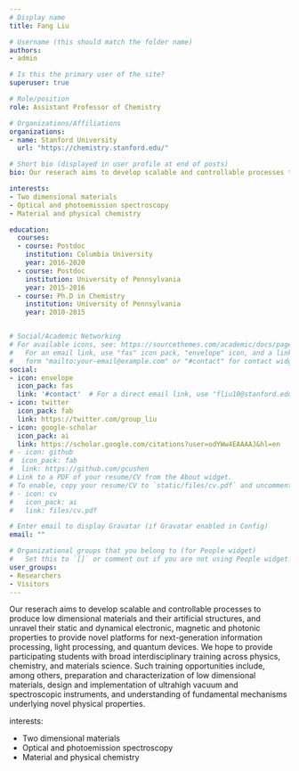 ```yaml
---
# Display name
title: Fang Liu

# Username (this should match the folder name)
authors:
- admin

# Is this the primary user of the site?
superuser: true

# Role/position
role: Assistant Professor of Chemistry

# Organizations/Affiliations
organizations:
- name: Stanford University
  url: "https://chemistry.stanford.edu/"

# Short bio (displayed in user profile at end of posts)
bio: Our reserach aims to develop scalable and controllable processes to produce low dimensional materials and their artificial structures, and unravel their static and dynamical electronic, magnetic and photonic properties to provide novel platforms for next-generation information processing, light processing, and quantum devices.

interests:
- Two dimensional materials
- Optical and photoemission spectroscopy
- Material and physical chemistry

education:
  courses:
  - course: Postdoc
    institution: Columbia University
    year: 2016-2020
  - course: Postdoc
    institution: University of Pennsylvania
    year: 2015-2016
  - course: Ph.D in Chemistry
    institution: University of Pennsylvania
    year: 2010-2015


# Social/Academic Networking
# For available icons, see: https://sourcethemes.com/academic/docs/page-builder/#icons
#   For an email link, use "fas" icon pack, "envelope" icon, and a link in the
#   form "mailto:your-email@example.com" or "#contact" for contact widget.
social:
- icon: envelope
  icon_pack: fas
  link: '#contact'  # For a direct email link, use "fliu10@stanford.edu".
- icon: twitter
  icon_pack: fab
  link: https://twitter.com/group_liu
- icon: google-scholar
  icon_pack: ai
  link: https://scholar.google.com/citations?user=odYWw4EAAAAJ&hl=en
# - icon: github
#  icon_pack: fab
#  link: https://github.com/gcushen
# Link to a PDF of your resume/CV from the About widget.
# To enable, copy your resume/CV to `static/files/cv.pdf` and uncomment the lines below.
# - icon: cv
#   icon_pack: ai
#   link: files/cv.pdf

# Enter email to display Gravatar (if Gravatar enabled in Config)
email: ""

# Organizational groups that you belong to (for People widget)
#   Set this to `[]` or comment out if you are not using People widget.
user_groups:
- Researchers
- Visitors
---
```


Our reserach aims to develop scalable and controllable processes to produce low dimensional materials and their artificial structures, and unravel their static and dynamical electronic, magnetic and photonic properties to provide novel platforms for next-generation information processing, light processing, and quantum devices. We hope to provide participating students with broad interdisciplinary training across physics, chemistry, and materials science.  Such training opportunities include, among others, preparation and characterization of low dimensional materials, design and implementation of ultrahigh vacuum and spectroscopic instruments, and understanding of fundamental mechanisms underlying novel physical properties. 

interests:
- Two dimensional materials
- Optical and photoemission spectroscopy
- Material and physical chemistry
